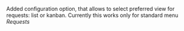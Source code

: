 Added configuration option, that allows to select preferred view for requests: list or kanban.
Currently this works only for standard menu *Requests*
